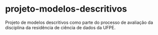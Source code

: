 # projeto-modelos-descritivos
Projeto de modelos descritivos como parte do processo de avaliação da disciplina da residência de ciência de dados da UFPE.
